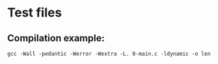 # Test files
## Compilation example: 
```
gcc -Wall -pedantic -Werror -Wextra -L. 0-main.c -ldynamic -o len

```

